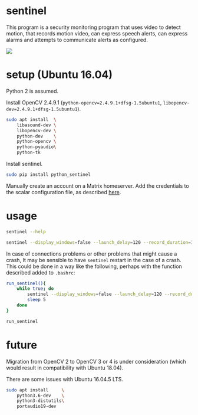 # sentinel

This program is a security monitoring program that uses video to detect motion, that records motion video, can express speech alerts, can express alarms and attempts to communicate alerts as configured.

![](https://raw.githubusercontent.com/wdbm/sentinel/master/media/motion_detection.gif)

# setup (Ubuntu 16.04)

Python 2 is assumed.

Install OpenCV 2.4.9.1 (`python-opencv=2.4.9.1+dfsg-1.5ubuntu1`, `libopencv-dev=2.4.9.1+dfsg-1.5ubuntu1`).

```Bash
sudo apt install  \
    libasound-dev \
    libopencv-dev \
    python-dev    \
    python-opencv \
    python-pyaudio\
    python-tk
```

Install sentinel.

```Bash
sudo pip install python_sentinel
```

Manually create an account on a Matrix homeserver. Add the credentials to the scalar configuration file, as described [here](https://github.com/wdbm/scalar).

# usage

```Bash
sentinel --help
```

```Bash
sentinel --display_windows=false --launch_delay=120 --record_duration=15 --message=true
```

In case of connections problems or other problems that might cause a crash, It may be sensible to have `sentinel` restart in the case of a crash. This could be done in a way like the following, perhaps with the function described added to `.bashrc`:

```Bash
run_sentinel(){
    while true; do
        sentinel --display_windows=false --launch_delay=120 --record_duration=15 --message=true
        sleep 5
    done
}

run_sentinel
```

# future

Migration from OpenCV 2 to OpenCV 3 or 4 is under consideration (which would result in compatibility with Ubuntu 18.04).

There are some issues with Ubuntu 16.04.5 LTS.

```Bash
sudo apt install     \
    python3.6-dev    \
    python3-distutils\
    portaudio19-dev
```
